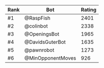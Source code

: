 Rank|Bot|Rating
---|---|---
#1|@RaspFish|2401
#2|@colinbot|2338
#3|@OpeningsBot|1965
#4|@DavidsGuterBot|1635
#5|@pawnrobot|1273
#6|@MinOpponentMoves|926
